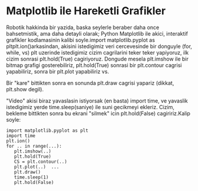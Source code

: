 # Matplotlib ile Hareketli Grafikler

Robotik hakkinda bir yazida, baska seylerle beraber daha once
bahsetmistik, ama daha detayli olarak; Python Matplotlib ile akici,
interaktif grafikler kodlamasinin kalibi soyle.import
matplotlib.pyplot as pltplt.ion()arkasindan, akisini istedigimiz veri
cercevesinde bir donguyle (for, while, vs) plt uzerinde istedigimiz
cizim cagrilarini teker teker yapiyoruz, ilk cizim sonrasi
plt.hold(True) cagiriyoruz.  Dongude mesela plt.imshow ile bir bitmap
grafigi gosterebiliriz, plt.hold(True) sonrasi bir plt.contour cagrisi
yapabiliriz, sonra bir plt.plot yapabiliriz vs.

Bir "kare" bittikten sonra en sonunda plt.draw cagrisi yapariz
(dikkat, plt.show degil).

"Video" akisi biraz yavaslasin istiyorsak (en basta) import time, ve
yavaslik istedigimiz yerde time.sleep(saniye) ile suni gecikmeyi
ekleriz. Cizim, bekleme bittikten sonra bu ekrani "silmek" icin
plt.hold(False) cagiririz.Kalip soyle:

```
import matplotlib.pyplot as plt
import time
plt.ion()
for .. in range(...):
   plt.imshow(..)
   plt.hold(True)
   CS = plt.contour(..)
   plt.plot(..)  ...
   plt.draw()
   time.sleep(1)
   plt.hold(False)
```   





